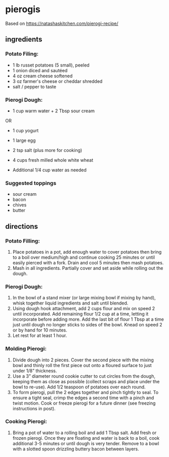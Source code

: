 # pierogis
Based on https://natashaskitchen.com/pierogi-recipe/

## ingredients

### Potato Filing:
- 1 lb russet potatoes (5 small), peeled
- 1 onion diced and sautéed
- 4 oz cream cheese softened
- 3 oz farmer's cheese or cheddar shredded
- salt / pepper to taste

### Pierogi Dough:
- 1 cup warm water + 2 Tbsp sour cream

OR

- 1 cup yogurt

- 1 large egg
- 2 tsp salt (plus more for cooking)
- 4 cups fresh milled whole white wheat
- Additional 1/4 cup water as needed

### Suggested toppings
- sour cream
- bacon
- chives
- butter


## directions

### Potato Filling:
1. Place potatoes in a pot, add enough water to cover potatoes then bring to
a boil over medium/high and continue cooking 25 minutes or until easily pierced
with a fork. Drain and cool 5 minutes then mash potatoes.
1. Mash in all ingredients. Partially cover and set aside while rolling out
the dough.

### Pierogi Dough:
1. In the bowl of a stand mixer (or large mixing bowl if mixing by hand), whisk
together liquid ingredients and salt until blended.
1. Using dough hook attachment, add 2 cups flour and mix on speed 2 until
incorporated. Add remaining flour 1/2 cup at a time, letting it incorporate
before adding more. Add the last bit of flour 1 Tbsp at a time just until dough
no longer sticks to sides of the bowl. Knead on speed 2 or by hand for 10
minutes.
1. Let rest for at least 1 hour.

### Molding Pierogi:
1. Divide dough into 2 pieces. Cover the second piece with the mixing bowl and
thinly roll the first piece out onto a floured surface to just under 1/8”
thickness.
1. Use a 3” diameter round cookie cutter to cut circles from the dough, keeping
them as close as possible (collect scraps and place under the bowl to re-use).
Add 1/2 teaspoon of potatoes over each round.
1. To form pierogi, pull the 2 edges together and pinch tightly to seal. To ensure
a tight seal, crimp the edges a second time with a pinch and twist motion. Cook
or freeze pierogi for a future dinner (see freezing instructions in post).

### Cooking Pierogi:
1. Bring a pot of water to a rolling boil and add 1 Tbsp salt. Add fresh or frozen
pierogi. Once they are floating and water is back to a boil, cook additional
3-5 minutes or until dough is very tender. Remove to a bowl with a slotted
spoon drizzling buttery bacon between layers.
